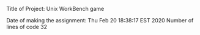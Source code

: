 Title of Project: Unix WorkBench game

Date of making the assignment: Thu Feb 20 18:38:17 EST 2020
Number of lines of code
32
